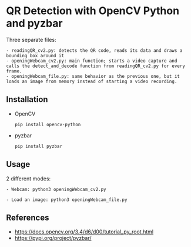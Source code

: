 # QR Detection with OpenCV Python and pyzbar

Three separate files:

    - readingQR_cv2.py: detects the QR code, reads its data and draws a bounding box around it
    - openingWebcam_cv2.py: main function; starts a video capture and calls the detect_and_decode function from readingQR_cv2.py for every frame.
    - openingWebcam_file.py: same behavior as the previous one, but it loads an image from memory instead of starting a video recording.

## Installation

- OpenCV 
    
    ```
    pip install opencv-python
    ```

- pyzbar

    ```
    pip install pyzbar
    ```

## Usage

2 different modes:

    - Webcam: python3 openingWebcam_cv2.py

    - Load an image: python3 openingWebcam_file.py

## References
- https://docs.opencv.org/3.4/d6/d00/tutorial_py_root.html
- https://pypi.org/project/pyzbar/
